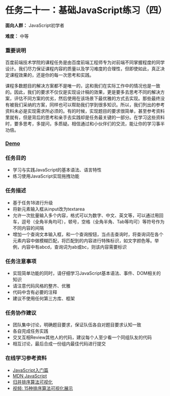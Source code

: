 # 任务二十一：基础JavaScript练习（四）

**面向人群：**
JavaScript初学者

**难度：**
中等

### 重要说明

百度前端技术学院的课程任务是由百度前端工程师专为对前端不同掌握程度的同学设计。我们尽力保证课程内容的质量以及学习难度的合理性，但即使如此，真正决定课程效果的，还是你的每一次思考和实践。

课程多数题目的解决方案都不是唯一的，这和我们在实际工作中的情况也是一致的。因此，我们的要求不仅仅是实现设计稿的效果，更是要多去思考不同的解决方案，评估不同方案的优劣，然后使用在该场景下最优雅的方式去实现。那些最终没有被我们采纳的方案，同样也可以帮助我们学到很多知识。所以，我们列出的参考资料未必是实现需求所必须的。有的时候，实现题目的要求很简单，甚至参考资料里就有，但是背后的思考和亲手去实践却是任务最关键的一部分。在学习这些资料时，要多思考，多提问，多质疑。相信通过和小伙伴们的交流，能让你的学习事半功倍。

### [Demo](https://miuchan.github.io/demo/baidu-ife-task/task_2_18/index.html)

### 任务目的

- 学习与实践JavaScript的基本语法、语言特性
- 练习使用JavaScript实现拖拽功能

### 任务描述

- 基于任务18进行升级
- 将新元素输入框从input改为textarea
- 允许一次批量输入多个内容，格式可以为数字、中文、英文等，可以通过用回车，逗号（全角半角均可），顿号，空格（全角半角、Tab等均可）等符号作为不同内容的间隔
- 增加一个查询文本输入框，和一个查询按钮，当点击查询时，将查询词在各个元素内容中做模糊匹配，将匹配到的内容进行特殊标识，如文字颜色等。举例，内容中有abcd，查询词为ab或bc，则该内容需要标识

### 任务注意事项

- 实现简单功能的同时，请仔细学习JavaScript基本语法、事件、DOM相关的知识
- 请注意代码风格的整齐、优雅
- 代码中含有必要的注释
- 建议不使用任何第三方库、框架

### 任务协作建议

- 团队集中讨论，明确题目要求，保证队伍各自对题目要求认知一致
- 各自完成任务实践
- 交叉互相Review其他人的代码，建议每个人至少看一个同组队友的代码
- 相互讨论，最后合成一份组内最佳代码进行提交

### 在线学习参考资料

- [JavaScript入门篇](http://www.imooc.com/view/36)
- [MDN JavaScript](https://developer.mozilla.org/zh-CN/docs/Web/JavaScript)
- [归并排序算法可视化](http://v.youku.com/v_show/id_XNTM1NTQxMDMy.html)
- [视频: 15种排序算法可视化展示](http://v.youku.com/v_show/id_XNjIwNTEzMTA0.html?from=y1.2-1-176.3.3-2.1-1-1-2-0)